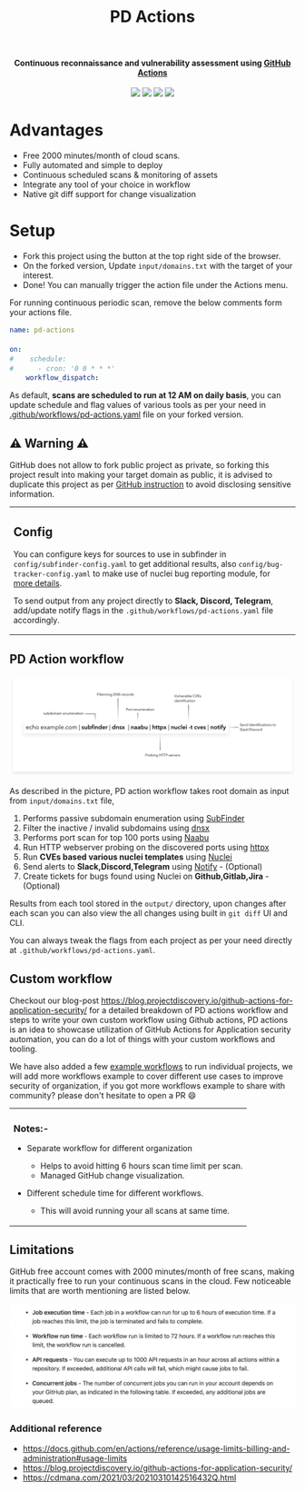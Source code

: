 <h1 align="center"> PD Actions </h1>
<br>
<h4 align="center">Continuous reconnaissance and vulnerability assessment using <a href='https://github.com/features/actions'>GitHub Actions</a></h4>


<p align="center">
<a href="https://opensource.org/licenses/MIT"><img src="https://img.shields.io/badge/license-MIT-_red.svg"></a>
<a href="https://github.com/projectdiscovery/pd-actions/issues"><img src="https://img.shields.io/badge/contributions-welcome-brightgreen.svg?style=flat"></a>
<a href="https://twitter.com/pdiscovery"><img src="https://img.shields.io/twitter/follow/pdiscoveryio.svg?logo=twitter"></a>
<a href="https://discord.gg/projectdiscovery"><img src="https://img.shields.io/discord/695645237418131507.svg?logo=discord"></a>
</p>

# Advantages

- Free 2000 minutes/month of cloud scans.
- Fully automated and simple to deploy
- Continuous scheduled scans & monitoring of assets
- Integrate any tool of your choice in workflow
- Native git diff support for change visualization

# Setup

- Fork this project using the button at the top right side of the browser.
- On the forked version, Update `input/domains.txt` with the target of your interest.
- Done! You can manually trigger the action file under the Actions menu.

For running continuous periodic scan, remove the below comments form your actions file.

```yaml
name: pd-actions

on:
#    schedule:
#      - cron: '0 0 * * *'
    workflow_dispatch:
```

As default, **scans are scheduled to run at 12 AM on daily basis**, you can update schedule and flag values of various tools as per your need in <ins>.github/workflows/pd-actions.yaml</ins> file on your forked version.

⚠️ Warning ⚠️
-------------

GitHub does not allow to fork public project as private, so forking this project result into making your target domain as public, it is advised to duplicate this project as per [GitHub instruction](https://docs.github.com/en/github/creating-cloning-and-archiving-repositories/duplicating-a-repository) to avoid disclosing sensitive information. 

<table>
<tr>
<td>

## Config

You can configure keys for sources to use in subfinder in `config/subfinder-config.yaml` to get additional results, also `config/bug-tracker-config.yaml` to make use of nuclei bug reporting module, for [more details](https://nuclei.projectdiscovery.io/nuclei/get-started/#nuclei-reporting).

To send output from any project directly to **Slack, Discord, Telegram**, add/update notify flags in the `.github/workflows/pd-actions.yaml` file accordingly.

</td>
</tr>
</table>

## PD Action workflow

<img src="static/workflow.jpg">

As described in the picture, PD action workflow takes root domain as input from `input/domains.txt` file,
1) Performs passive subdomain enumeration using [SubFinder](https://github.com/projectdiscovery/subfinder)
2) Filter the inactive / invalid subdomains using [dnsx](https://github.com/projectdiscovery/dnsx)
3) Performs port scan for top 100 ports using [Naabu](https://github.com/projectdiscovery/naabu)
4) Run HTTP webserver probing on the discovered ports using [httpx](https://github.com/projectdiscovery/httpx)
5) Run **CVEs based various nuclei templates** using [Nuclei](https://github.com/projectdiscovery/nuclei) 
6) Send alerts to **Slack,Discord,Telegram** using [Notify](https://github.com/projectdiscovery/notify) - (Optional)
7) Create tickets for bugs found using Nuclei on **Github,Gitlab,Jira** - (Optional)

Results from each tool stored in the `output/` directory, upon changes after each scan you can also view the all changes using built in `git diff` UI and CLI.

You can always tweak the flags from each project as per your need directly at `.github/workflows/pd-actions.yaml`.

## Custom workflow

Checkout our blog-post https://blog.projectdiscovery.io/github-actions-for-application-security/ for a detailed breakdown of PD actions workflow and steps to write your own custom workflow using Github actions, PD actions is an idea to showcase utilization of GitHub Actions for Application security automation, you can do a lot of things with your custom workflows and tooling.

We have also added a few [example workflows](https://github.com/projectdiscovery/pd-actions/tree/main/workflows) to run individual projects, we will add more workflows example to cover different use cases to improve security of organization, if you got more workflows example to share with community? please don't hesitate to open a PR :smile:

<table>
<tr>
<td>

### Notes:-

- Separate workflow for different organization
	- Helps to avoid hitting 6 hours scan time limit per scan.
	- Managed GitHub change visualization.

- Different schedule time for different workflows.
	- This will avoid running your all scans at same time.

</td>
</tr>
</table>

## Limitations

GitHub free account comes with 2000 minutes/month of free scans, making it practically free to run your continuous scans in the cloud. Few noticeable limits that are worth mentioning are listed below.

<a href='https://docs.github.com/en/actions/reference/usage-limits-billing-and-administration#usage-limits'> <img src="static/limits.png" width="700px"> </a>


### Additional reference

- https://docs.github.com/en/actions/reference/usage-limits-billing-and-administration#usage-limits
- https://blog.projectdiscovery.io/github-actions-for-application-security/
- https://cdmana.com/2021/03/20210310142516432Q.html

